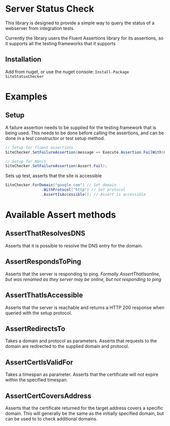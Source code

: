 # Server Status Check

This library is designed to provide a simple  way to query the status of a webserver from integration tests.

Currently the library users the Fluent Assertions library for its assertions, so it supports all the testing frameworks that it supports

## Installation

Add from nuget, or use the nuget console:
`Install-Package SiteStatusChecker`

# Examples

## Setup 

A failure assertion needs to be supplied for the testing framework that is being used. This needs to be done before calling the assertions, and can be done in a test constructor or test setup method.

```csharp
// Setup for fluent assertions
SiteChecker.SetFailureAssertion(message => Execute.Assertion.FailWith(message));

// Setup for NUnit
SiteChecker.SetFailureAssertion(Assert.Fail);
```

Sets up test, asserts that the site is accessible
```csharp
SiteChecker.ForDomain("google.com") // Set domain
                .WithProtocol("http") // Set protocol
                .AssertIsAccessible(); // Assert is accessible
```

# Available Assert methods

## AssertThatResolvesDNS
Asserts that it is possible to resolve the DNS entry for the domain.

## AssertRespondsToPing
Asserts that the server is responding to ping. 
_Formally AssertThatIsonline, but was renamed as they server may be online, but not responding to ping_

## AssertThatIsAccessible
Asserts that the server is reachable and returns a HTTP 200 response when queried with the setup protocol.

## AssertRedirectsTo
Takes a domain and protocol as parameters. Asserts that requests to the domain are redirected to the supplied domain and protocol.

## AssertCertIsValidFor
Takes a timespan as parameter. Asserts that the certificate will not expire within the specified timespan.

## AssertCertCoversAddress
Asserts that the certificate returned for the target address covers a specific domain. This will generally be the same as the initially specified domain, but can be used to to check additional domains.